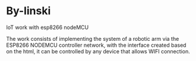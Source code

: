 # By-linski
IoT work with esp8266 nodeMCU 


The work consists of implementing the system of a robotic arm via the ESP8266 NODEMCU controller network, with the interface created based on the html, it can be controlled by any device that allows WIFI connection.
